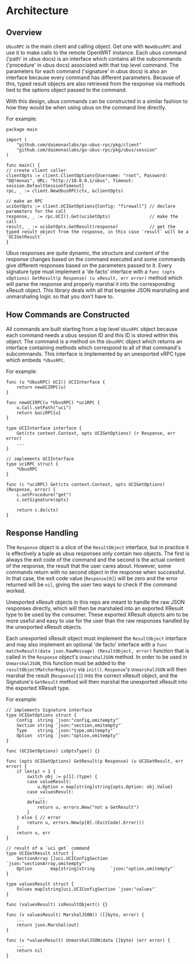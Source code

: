 # Architecture

## Overview
`UbusRPC` is the main client and calling object. Get one with `NewUbusRPC` and use it to make calls to
the remote OpenWRT instance. Each ubus command ('path' in ubus docs) is an interface which contains
all the subcommands ('procedure' in ubus docs) associated with that top level command. The parameters
for each command ('signature' in ubus docs) is also an interface because every command has different
parameters. Because of this, typed result objects are also retrieved from the response via methods tied to
the options object passed to the command.

With this design, ubus commands can be constructed in a similar fashion to how they would
be when using ubus on the command line directly.

For example:
```
package main

import (
	"github.com/daimonaslabs/go-ubus-rpc/pkg/client"
	"github.com/daimonaslabs/go-ubus-rpc/pkg/ubus/session"
)

func main() {
// create client caller
clientOpts := client.ClientOptions{Username: "root", Password: "D@!monas", URL: "http://10.0.0.1/ubus", Timeout: session.DefaultSessionTimeout}
rpc, _ := client.NewUbusRPC(ctx, &clientOpts)

// make an RPC
uciGetOpts := client.UCIGetOptions{Config: "firewall"} // declare parameters for the call
response, _ := rpc.UCI().Get(uciGetOpts)               // make the call
result, _ := uciGetOpts.GetResult(response)            // get the typed result object from the response, in this case `result` will be a `UCIGetResult`
}
```

Ubus responses are quite dynamic, the structure and content of the response changes based on the command 
executed and some commands give different responses based on the parameters passed to it. Every signature
type must implement a 'de facto' interface with a `func (opts xOptions) GetResult(p Response) (u xResult, err error)`
method which will parse the response and properly marshal it into the corresponding xResult object. This
library deals with all that bespoke JSON marshaling and unmarshaling logic so that you don't have to.

## How Commands are Constructed

All commands are built starting from a top level `UbusRPC` object because each command needs a ubus 
session ID and this ID is stored within this object. The command is a method on the `UbusRPC` object
which returns an interface containing methods which correspond to all of that command's subcommands.
This interface is implemented by an unexported xRPC type which embeds `*UbusRPC`. 

For example:
```
func (u *UbusRPC) UCI() UCIInterface {
	return newUCIRPC(u)
}

func newUCIRPC(u *UbusRPC) *uciRPC {
	u.Call.setPath("uci")
	return &uciRPC{u}
}

type UCIInterface interface {
	Get(ctx context.Context, opts UCIGetOptions) (r Response, err error)
    ...
}

// implements UCIInterface
type uciRPC struct {
	*UbusRPC
}

func (c *uciRPC) Get(ctx context.Context, opts UCIGetOptions) (Response, error) {
	c.setProcedure("get")
	c.setSignature(opts)

	return c.do(ctx)
}
```

## Response Handling

The `Response` object is a slice of the `ResultObject` interface, but in practice it is effectively a tuple
as ubus responses only contain two objects. The first is always the exit code of the command and the second
is the actual content of the response, the result that the user cares about. However, some commands return
with no second object in the response when successful. In that case, the exit code value (`Response[0]`) will
be zero and the error returned will be `nil`, giving the user two ways to check if the command worked.

Unexported xResult objects in this repo are meant to handle the raw JSON responses directly, which will
then be marshaled into an exported XResult type to be used by the consumer. These exported XResult objects
aim to be more useful and easy to use for the user than the raw responses handled by the unexported xResult
objects.

Each unexported xResult object must implement the `ResultObject` interface and may also implement an optional 
'de facto' interface with a `func matchxResult(data json.RawMessage) (ResultObject, error)` function that is
called in the `Response` object's `UnmarshalJSON` method. In order to be used in `UnmarshalJSON`, this function
must be added to the `resultObjectMatcherRegistry` via `init()`. `Response`'s `UnmarshalJSON` will then marshal
the result (`Response[1]`) into the correct xResult object, and the Signature's `GetResult` method will then
marshal the unexported xResult into the exported XResult type.

For example:
```
// implements Signature interface
type UCIGetOptions struct {
	Config  string `json:"config,omitempty"`
	Section string `json:"section,omitempty"`
	Type    string `json:"type,omitempty"`
	Option  string `json:"option,omitempty"`
}

func (UCIGetOptions) isOptsType() {}

func (opts UCIGetOptions) GetResult(p Response) (u UCIGetResult, err error) {
	if len(p) > 1 {
		switch obj := p[1].(type) {
		case valueResult:
			u.Option = map[string]string{opts.Option: obj.Value}
		case valuesResult:
			...
		default:
			return u, errors.New("not a GetResult")
		}
	} else { // error
		return u, errors.New(p[0].(ExitCode).Error())
	}
	return u, err
}

// result of a `uci get` command
type UCIGetResult struct {
	SectionArray []uci.UCIConfigSection `json:"sectionArray,omitempty"`
	Option       map[string]string      `json:"option,omitempty"`
}

type valuesResult struct {
	Values map[string]uci.UCIConfigSection `json:"values"`
}

func (valuesResult) isResultObject() {}

func (v valuesResult) MarshalJSON() ([]byte, error) {
	...
	return json.Marshal(out)
}

func (v *valuesResult) UnmarshalJSON(data []byte) (err error) {
	...
	return nil
}
```